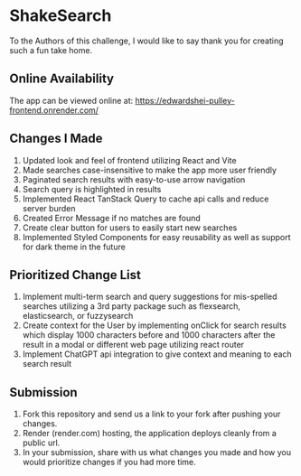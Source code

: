# ShakeSearch

To the Authors of this challenge, I would like to say thank you for creating such a fun take home.

## Online Availability

The app can be viewed online at: https://edwardshei-pulley-frontend.onrender.com/

## Changes I Made

1.  Updated look and feel of frontend utilizing React and Vite
2.  Made searches case-insensitive to make the app more user friendly
3.  Paginated search results with easy-to-use arrow navigation
4.  Search query is highlighted in results
5.  Implemented React TanStack Query to cache api calls and reduce server burden
6.  Created Error Message if no matches are found
7.  Create clear button for users to easily start new searches
8.  Implemented Styled Components for easy reusability as well as support for dark theme in the future

## Prioritized Change List

1.  Implement multi-term search and query suggestions for mis-spelled searches utilizing a 3rd party package such as flexsearch, elasticsearch, or fuzzysearch
2.  Create context for the User by implementing onClick for search results which display 1000 characters before and 1000 characters after the result in a modal or different web page utilizing react router
3.  Implement ChatGPT api integration to give context and meaning to each search result

## Submission

1. Fork this repository and send us a link to your fork after pushing your changes.
2. Render (render.com) hosting, the application deploys cleanly from a public url.
3. In your submission, share with us what changes you made and how you would prioritize changes if you had more time.
